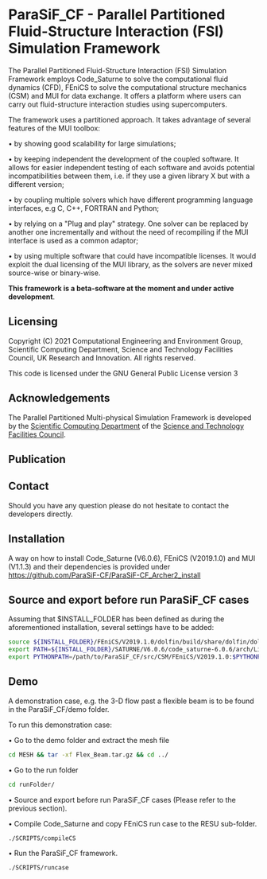 # ParaSiF_CF - Parallel Partitioned Fluid-Structure Interaction (FSI) Simulation Framework

The Parallel Partitioned Fluid-Structure Interaction (FSI) Simulation Framework employs Code_Saturne to solve the computational fluid dynamics (CFD), FEniCS to solve the computational structure mechanics (CSM) and MUI for data exchange. It offers a platform where users can carry out fluid-structure interaction studies using supercomputers.

The framework uses a partitioned approach. It takes advantage of several features of the MUI toolbox:

• by showing good scalability for large simulations;

• by keeping independent the development of the coupled software. It allows for easier independent testing of each software and avoids potential incompatibilities between them, i.e. if they use a given library X but with a different version;

• by coupling multiple solvers which have different programming language interfaces, e.g C, C++, FORTRAN and Python;

• by relying on a "Plug and play" strategy. One solver can be replaced by another one incrementally and without the need of recompiling if the MUI interface is used as a common adaptor;

• by using multiple software that could have incompatible licenses. It would exploit the dual licensing of the MUI library, as the solvers are never mixed source-wise or binary-wise.

**This framework is a beta-software at the moment and under active development**.

## Licensing

Copyright (C) 2021 Computational Engineering and Environment Group, Scientific Computing Department, Science and Technology Facilities Council, UK Research and Innovation. All rights reserved.

This code is licensed under the GNU General Public License version 3

## Acknowledgements
The Parallel Partitioned Multi-physical Simulation Framework is developed by the [Scientific Computing Department](https://www.scd.stfc.ac.uk/) of the [Science and Technology Facilities Council](https://stfc.ukri.org/).

## Publication


## Contact

Should you have any question please do not hesitate to contact the developers directly.

## Installation

A way on how to install Code_Saturne (V6.0.6), FEniCS (V2019.1.0) and MUI (V1.1.3) and their dependencies is provided under https://github.com/ParaSiF-CF/ParaSiF-CF_Archer2_install

## Source and export before run ParaSiF_CF cases

Assuming that $INSTALL_FOLDER has been defined as during the aforementioned installation, several settings have to be added:

```bash
source ${INSTALL_FOLDER}/FEniCS/V2019.1.0/dolfin/build/share/dolfin/dolfin.conf
export PATH=${INSTALL_FOLDER}/SATURNE/V6.0.6/code_saturne-6.0.6/arch/Linux/bin:$PATH
export PYTHONPATH=/path/to/ParaSiF_CF/src/CSM/FEniCS/V2019.1.0:$PYTHONPATH
```

## Demo

A demonstration case, e.g. the 3-D flow past a flexible beam is to be found in the ParaSiF_CF/demo folder.

To run this demonstration case:

• Go to the demo folder and extract the mesh file
```bash
cd MESH && tar -xf Flex_Beam.tar.gz && cd ../
```

• Go to the run folder
```bash
cd runFolder/
```

• Source and export before run ParaSiF_CF cases (Please refer to the previous section).

• Compile Code_Saturne and copy FEniCS run case to the RESU sub-folder.
```bash
./SCRIPTS/compileCS
```

• Run the ParaSiF_CF framework.
```bash
./SCRIPTS/runcase
```
